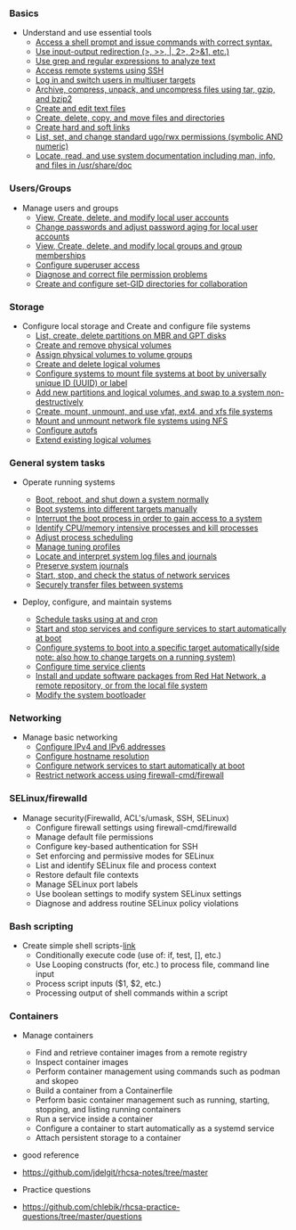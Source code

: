 ### Basics
* Understand and use essential tools
    * [Access a shell prompt and issue commands with correct syntax.](/rhcsa/essentials/shell.md)
    * [Use input-output redirection (>, >>, |, 2>, 2>&1, etc.)](/rhcsa/topics/filesystem/shell.md)
    * [Use grep and regular expressions to analyze text](/rhcsa/topics/filesystem/text_processing.md)
    * [Access remote systems using SSH](/rhcsa/topics/networking/ssh.md) 
    * [Log in and switch users in multiuser targets](/rhcsa/topics/user_group_management/basic_perms.md)
    * [Archive, compress, unpack, and uncompress files using tar, gzip, and bzip2](/rhcsa/topics/filesystem/compression.md)
    * [Create and edit text files](/rhcsa/topics/filesystem/files.md)
    * [Create, delete, copy, and move files and directories](/rhcsa/topics/filesystem/files.md)
    * [Create hard and soft links](/rhcsa/topics/filesystem/files.md)
    * [List, set, and change standard ugo/rwx permissions (symbolic AND numeric)](/rhcsa/topics/user_group_management/basic_perms.md)
    * [Locate, read, and use system documentation including man, info, and files in /usr/share/doc](/rhcsa/topics/filesystem/documentation.md)

### Users/Groups
* Manage users and groups
    * [View, Create, delete, and modify local user accounts](/rhcsa/topics/user_group_management/basic_perms.md)
    * [Change passwords and adjust password aging for local user accounts](/rhcsa/topics/user_group_management/basic_perms.md)
    * [View, Create, delete, and modify local groups and group memberships](/rhcsa/topics/user_group_management/basic_perms.md)
    * [Configure superuser access](/rhcsa/topics/user_group_management/basic_perms.md)
    * [Diagnose and correct file permission problems](/rhcsa/topics/user_group_management)
    * [Create and configure set-GID directories for collaboration](/rhcsa/topics/user_group_management/special_perms.md)

### Storage
* Configure local storage and Create and configure file systems
    * [List, create, delete partitions on MBR and GPT disks](topics/resource_management/storage_management.md)
    * [Create and remove physical volumes](/rhcsa/topics/resource_management/storage_management.md)
    * [Assign physical volumes to volume groups](/rhcsa/topics/resource_management/storage_management.md)
    * [Create and delete logical volumes](/rhcsa/topics/resource_management/storage_management.md)
    * [Configure systems to mount file systems at boot by universally unique ID (UUID) or label](/rhcsa/topics/filesystem/file_system.md)
    * [Add new partitions and logical volumes, and swap to a system non-destructively](/rhcsa/topics/resource_management/storage_management.md)
    * [Create, mount, unmount, and use vfat, ext4, and xfs file systems](/rhcsa/topics/filesystem/file_system.md)
    * [Mount and unmount network file systems using NFS](/rhcsa/topics/networking/NFS.md)
    * [Configure autofs](/rhcsa/topics/networking/mounting_network_storage.md)
    * [Extend existing logical volumes](/rhcsa/topics/resource_management/storage_management.md)

### General system tasks
* Operate running systems
    * [Boot, reboot, and shut down a system normally](/rhcsa/topics/boot/power.md)
    * [Boot systems into different targets manually](/rhcsa/topics/boot/3-systemd.md)
    * [Interrupt the boot process in order to gain access to a system](/rhcsa/topics/boot/troubleshooting.md)
    * [Identify CPU/memory intensive processes and kill processes](/rhcsa/topics/resource_management/process_management.md)
    * [Adjust process scheduling](/rhcsa/topics/resource_management/process_management.md)
    * [Manage tuning profiles](/rhcsa/topics/resource_management/device_management.md)
    * [Locate and interpret system log files and journals](/rhcsa/topics/logging)
    * [Preserve system journals](/rhcsa/topics/logging/journald.md)
    * [Start, stop, and check the status of network services](rhcsa/topics/networking/basic_stuff.md)
    * [Securely transfer files between systems](/rhcsa/topics/networking)

* Deploy, configure, and maintain systems
    * [Schedule tasks using at and cron](/rhcsa/topics/scheduled_tasks)
    * [Start and stop services and configure services to start automatically at boot](topics/boot/3-systemd.md)
    * [Configure systems to boot into a specific target automatically(side note: also how to change targets on a  running system)](/rhcsa/topics/boot/3-systemd.md)
    * [Configure time service clients](/rhcsa/topics/networking/time.md)
    * [Install and update software packages from Red Hat Network, a remote repository, or from the local file system]()
    * [Modify the system bootloader](/rhcsa/topics/boot/1-GRUB.md)






### Networking
* Manage basic networking
    * [Configure IPv4 and IPv6 addresses](/rhcsa/topics/networking/basic_stuff.md)
    * [Configure hostname resolution](/rhcsa/topics/networking/basic_stuff.md)
    * [Configure network services to start automatically at boot](/rhcsa/topics/networking/basic_stuff.md)
    * [Restrict network access using firewall-cmd/firewall](/rhcsa/topics/networking/firewalld.md)



### SELinux/firewalld
* Manage security(Firewalld, ACL's/umask, SSH, SELinux)
    * Configure firewall settings using firewall-cmd/firewalld
    * Manage default file permissions
    * Configure key-based authentication for SSH
    * Set enforcing and permissive modes for SELinux
    * List and identify SELinux file and process context
    * Restore default file contexts
    * Manage SELinux port labels
    * Use boolean settings to modify system SELinux settings
    * Diagnose and address routine SELinux policy violations


### Bash scripting
* Create simple shell scripts-[link](/rhcsa/topics/scripting/bash.md)
    * Conditionally execute code (use of: if, test, [], etc.)
    * Use Looping constructs (for, etc.) to process file, command line input
    * Process script inputs ($1, $2, etc.)
    * Processing output of shell commands within a script


### Containers
* Manage containers
    * Find and retrieve container images from a remote registry
    * Inspect container images
    * Perform container management using commands such as podman and skopeo
    * Build a container from a Containerfile
    * Perform basic container management such as running, starting, stopping, and listing running containers
    * Run a service inside a container
    * Configure a container to start automatically as a systemd service
    * Attach persistent storage to a container




* good reference
* https://github.com/jdelgit/rhcsa-notes/tree/master


* Practice questions
* https://github.com/chlebik/rhcsa-practice-questions/tree/master/questions